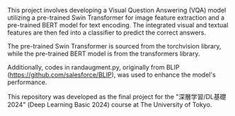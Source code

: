 This project involves developing a Visual Question Answering (VQA) model utilizing a pre-trained Swin Transformer for image feature extraction and a pre-trained BERT model for text encoding. The integrated visual and textual features are then fed into a classifier to predict the correct answers.

The pre-trained Swin Transformer is sourced from the torchvision library, while the pre-trained BERT model is from the transformers library.

Additionally, codes in randaugment.py, originally from BLIP (https://github.com/salesforce/BLIP), was used to enhance the model's performance.

This repository was developed as the final project for the "深層学習/DL基礎 2024" (Deep Learning Basic 2024) course at The University of Tokyo.
